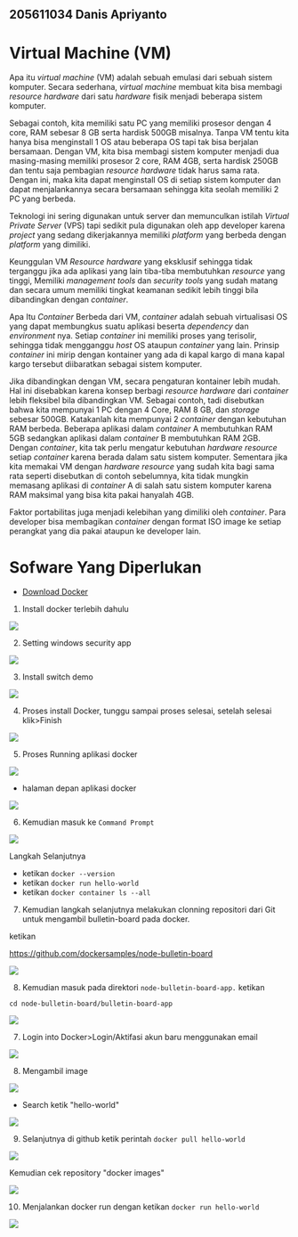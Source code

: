 
## 205611034 Danis Apriyanto

# Virtual Machine (VM)

Apa itu _virtual machine_ (VM) adalah sebuah emulasi dari sebuah sistem komputer. Secara sederhana, _virtual machine_ membuat kita bisa membagi _resource hardware_ dari satu _hardware_ fisik menjadi beberapa sistem komputer.

Sebagai contoh, kita memiliki satu PC yang memiliki prosesor dengan 4 core, RAM sebesar 8 GB serta hardisk 500GB misalnya. Tanpa VM tentu kita hanya bisa menginstall 1 OS atau beberapa OS tapi tak bisa berjalan bersamaan. Dengan VM, kita bisa membagi sistem komputer menjadi dua masing-masing memiliki prosesor 2 core, RAM 4GB, serta hardisk 250GB dan tentu saja pembagian _resource hardware_ tidak harus sama rata. Dengan ini, maka kita dapat menginstall OS di setiap sistem komputer dan dapat menjalankannya secara bersamaan sehingga kita seolah memiliki 2 PC yang berbeda.

Teknologi ini sering digunakan untuk server dan memunculkan istilah _Virtual Private Server_ (VPS) tapi sedikit pula digunakan oleh app developer karena _project_ yang sedang dikerjakannya memiliki _platform_ yang berbeda dengan _platform_ yang dimiliki.

Keunggulan VM _Resource hardware_ yang eksklusif sehingga tidak terganggu jika ada aplikasi yang lain tiba-tiba membutuhkan _resource_ yang tinggi, Memiliki _management tools_ dan _security tools_ yang sudah matang dan secara umum memiliki tingkat keamanan sedikit lebih tinggi bila dibandingkan dengan _container_.

Apa Itu _Container_ Berbeda dari VM, _container_ adalah sebuah virtualisasi OS yang dapat membungkus suatu aplikasi beserta _dependency_ dan _environment_ nya. Setiap _container_ ini memiliki proses yang terisolir, sehingga tidak mengganggu _host_ OS ataupun _container_ yang lain. Prinsip _container_ ini mirip dengan kontainer yang ada di kapal kargo di mana kapal kargo tersebut diibaratkan sebagai sistem komputer.

Jika dibandingkan dengan VM, secara pengaturan kontainer lebih mudah. Hal ini disebabkan karena konsep berbagi _resource hardware_ dari _container_ lebih fleksibel bila dibandingkan VM. Sebagai contoh, tadi disebutkan bahwa kita mempunyai 1 PC dengan 4 Core, RAM 8 GB, dan _storage_ sebesar 500GB. Katakanlah kita mempunyai 2 _container_ dengan kebutuhan RAM berbeda. Beberapa aplikasi dalam _container_ A membutuhkan RAM 5GB sedangkan aplikasi dalam _container_ B membutuhkan RAM 2GB. Dengan _container_, kita tak perlu mengatur kebutuhan _hardware resource_ setiap _container_ karena berada dalam satu sistem komputer. Sementara jika kita memakai VM dengan _hardware resource_ yang sudah kita bagi sama rata seperti disebutkan di contoh sebelumnya, kita tidak mungkin memasang aplikasi di _container_ A di salah satu sistem komputer karena RAM maksimal yang bisa kita pakai hanyalah 4GB.

Faktor portabilitas juga menjadi kelebihan yang dimiliki oleh _container_. Para developer bisa membagikan _container_ dengan format ISO image ke setiap perangkat yang dia pakai ataupun ke developer lain.


# Sofware Yang Diperlukan

* [Download Docker](https://docs.docker.com/get-docker/)

1. Install docker terlebih dahulu

![](img/img8.jpg)

2. Setting windows security app

![](img/img7.jpg)

3. Install switch demo

![](img/img9.jpg)

4. Proses install Docker, tunggu sampai proses selesai, setelah selesai klik>Finish

![](img/img10.jpg)

5. Proses Running aplikasi docker

![](img/img1.jpg)

- halaman depan aplikasi docker

![](img/img16.jpg)

6. Kemudian masuk ke `Command Prompt`

![](img/img3.jpg)

Langkah Selanjutnya 

- ketikan `docker --version`
- ketikan `docker run hello-world`
- ketikan `docker container ls --all`

7. Kemudian langkah selanjutnya melakukan clonning repositori dari Git untuk mengambil bulletin-board pada docker.

ketikan

https://github.com/dockersamples/node-bulletin-board

![](img/img5.jpg)

8. Kemudian masuk pada direktori `node-bulletin-board-app.`
ketikan

`cd node-bulletin-board/bulletin-board-app`

![](img/img6.jpg)

7. Login into Docker>Login/Aktifasi akun baru menggunakan email

![](img/img11.jpg)

8. Mengambil image

![](img/img4.jpg)

* Search ketik "hello-world"

![](img/img12.jpg)

9. Selanjutnya di github ketik perintah `docker pull hello-world`

![](img/img13.jpg)

Kemudian cek repository "docker images"

![](img/img14.jpg)

10. Menjalankan docker run dengan ketikan `docker run hello-world`

![](img/img15.jpg)